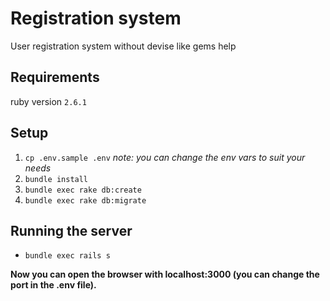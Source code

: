 # Registration system
User registration system without devise like gems help

## Requirements
ruby version `2.6.1`

## Setup

1. `cp .env.sample .env` *note: you can change the env vars to suit your needs*
2. `bundle install`
3. `bundle exec rake db:create`
4. `bundle exec rake db:migrate`

## Running the server
- `bundle exec rails s`

**Now you can open the browser with localhost:3000 (you can change the port in the .env file).**
